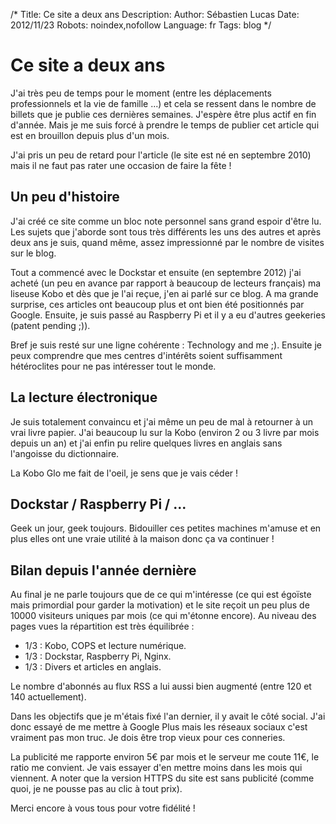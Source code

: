 /*
Title: Ce site a deux ans
Description: 
Author: Sébastien Lucas
Date: 2012/11/23
Robots: noindex,nofollow
Language: fr
Tags: blog
*/
# Ce site a deux ans

J'ai très peu de temps pour le moment (entre les déplacements professionnels et la vie de famille ...) et cela se ressent dans le nombre de billets que je publie ces dernières semaines. J'espère être plus actif en fin d'année. Mais je me suis forcé à prendre le temps de publier cet article qui est en brouillon depuis plus d'un mois.

J'ai pris un peu de retard pour l'article (le site est né en septembre 2010) mais il ne faut pas rater une occasion de faire la fête !


## Un peu d'histoire

J'ai créé ce site comme un bloc note personnel sans grand espoir d'être lu. Les sujets que j'aborde sont tous très différents les uns des autres et après deux ans je suis, quand même, assez impressionné par le nombre de visites sur le blog.

Tout a commencé avec le Dockstar et ensuite (en septembre 2012) j'ai acheté (un peu en avance par rapport à beaucoup de lecteurs français) ma liseuse Kobo et dès que je l'ai reçue, j'en ai parlé sur ce blog. A ma grande surprise, ces articles ont beaucoup plus et ont bien été positionnés par Google. Ensuite, je suis passé au Raspberry Pi et il y a eu d'autres geekeries (patent pending ;)). 

Bref je suis resté sur une ligne cohérente : Technology and me ;). Ensuite je peux comprendre que mes centres d'intérêts soient suffisamment hétéroclites pour ne pas intéresser tout le monde.

## La lecture électronique

Je suis totalement convaincu et j'ai même un peu de mal à retourner à un vrai livre papier. J'ai beaucoup lu sur la Kobo (environ 2 ou 3 livre par mois depuis un an) et j'ai enfin pu relire quelques livres en anglais sans l'angoisse du dictionnaire.

La Kobo Glo me fait de l'oeil, je sens que je vais céder !

## Dockstar / Raspberry Pi / ...

Geek un jour, geek toujours. Bidouiller ces petites machines m'amuse et en plus elles ont une vraie utilité à la maison donc ça va continuer !

## Bilan depuis l'année dernière

Au final je ne parle toujours que de ce qui m'intéresse (ce qui est égoïste mais primordial pour garder la motivation) et le site reçoit un peu plus de 10000 visiteurs uniques par mois (ce qui m'étonne encore). Au niveau des pages vues la répartition est très équilibrée :

* 1/3 : Kobo, COPS et lecture numérique.
* 1/3 : Dockstar, Raspberry Pi, Nginx.
* 1/3 : Divers et articles en anglais.
  
Le nombre d'abonnés au flux RSS a lui aussi bien augmenté (entre 120 et 140 actuellement).

Dans les objectifs que je m'étais fixé l'an dernier, il y avait le côté social. J'ai donc essayé de me mettre à Google Plus mais les réseaux sociaux c'est vraiment pas mon truc. Je dois être trop vieux pour ces conneries.
 
La publicité me rapporte environ 5€ par mois et le serveur me coute 11€, le ratio me convient. Je vais essayer d'en mettre moins dans les mois qui viennent. A noter que la version HTTPS du site est sans publicité (comme quoi, je ne pousse pas au clic à tout prix).

Merci encore à vous tous pour votre fidélité !
